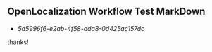 ## OpenLocalization Workflow Test MarkDown
* *5d5996f6-e2ab-4f58-ada8-0d425ac157dc*
 
thanks!

<!--HONumber=Feb17_HO2-->


